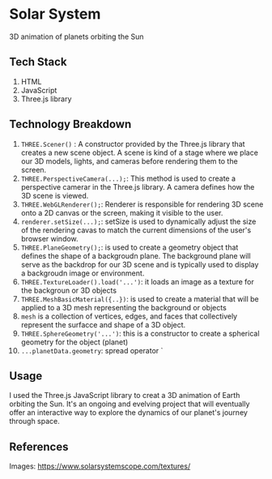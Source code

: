 # Solar System

3D animation of planets orbiting the Sun

## Tech Stack 
1. HTML
2. JavaScript 
3. Three.js library 

## Technology Breakdown 
  1. `THREE.Scener()` : A constructor provided by the Three.js library that creates a new scene object. 
  A scene is kind of a stage where we place our 3D models, lights, and cameras before rendering them to the screen. 
  2. `THREE.PerspectiveCamera(...);`: This method is used to create a perspective camerar in the Three.js library. A camera defines how the 3D scene is viewed. 
  3. `THREE.WebGLRenderer();`: Renderer is responsible for rendering 3D scene onto a 2D canvas or the screen, making it visible to the user. 
  4. `renderer.setSize(...);`: setSize is used to dynamically adjust the size of the rendering cavas to match the current dimensions of the user's browser window. 
  5. `THREE.PlaneGeometry();`: is used to create a geometry object that defines the shape of a backgroudn plane. The background plane will serve as the backdrop for our 3D scene and is typically used to display a backgroudn image or environment. 
  6. `THREE.TextureLoader().load('...')`: it loads an image as a texture for the backgroun or 3D objects 
  7. `THREE.MeshBasicMaterial({..})`: is used to create a material that will be applied to a 3D mesh representing the background or objects
  8. `mesh` is a collection of vertices, edges, and faces that collectively represent the surfacce and shape of a 3D object. 
  9. `THREE.SphereGeometry('...')`: this is a constructor to create a spherical geometry for the object (planet)
  10. `...planetData.geometry`: spread operator 
`


## Usage 
I used the Three.js JavaScript library to creat a 3D animation of Earth orbiting the Sun. It's an ongoing and evelving project that will eventually offer an interactive way to explore the dynamics of our planet's journey through space. 

## References 
Images: https://www.solarsystemscope.com/textures/

